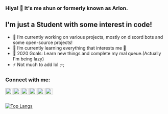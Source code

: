 ### Hiya! 👋 It's me shun or formerly known as Arlon.

## I'm just a Student with some interest in code!
- 🔭 I’m currently working on various projects, mostly on discord bots and some open-source projects!
- 🌱 I’m currently learning everything that interests me 🤣
- 🥅 2020 Goals: Learn new things and complete my mal queue.(Actually I'm being lazy)
- ⚡ Not much to add lol ;-;
### Connect with me:

[<img align="left" alt="shun | YouTube" width="22px" src="https://cdn.jsdelivr.net/npm/simple-icons@v3/icons/youtube.svg" />][youtube]
[<img align="left" alt="shun | Twitter" width="22px" src="https://cdn.jsdelivr.net/npm/simple-icons@v3/icons/twitter.svg" />][twitter]
[<img align="left" alt="shun | Instagram" width="22px" src="https://cdn.jsdelivr.net/npm/simple-icons@v3/icons/instagram.svg" />][instagram]
[<img align="left" alt="shun | Discord" width="22px" src="https://cdn.jsdelivr.net/npm/simple-icons@3.4.0/icons/discord.svg" />][discord]
[<img align="left" alt="shun | Twitch" width="22px" src="https://cdn.jsdelivr.net/npm/simple-icons@3.4.0/icons/twitch.svg" />][twitch]
[<img align="left" alt="shun | Reddit" width="22px" src="https://cdn.jsdelivr.net/npm/simple-icons@3.4.0/icons/reddit.svg" />][reddit]


<br />
<br />

[![Top Langs](https://github-readme-stats.vercel.app/api/top-langs/?username=shunsou&layout=compact)](https://github.com/anuraghazra/github-readme-stats)


[website]: https://idonthaveanywebsiteyet.sob
[twitter]: https://twitter.com/shunso_u
[youtube]: https://www.youtube.com/channel/UC7l19HtYF7JAtm-XR_N1UnQ
[instagram]: https://instagram.com/shunso_u
[twitch]: https://www.twitch.tv/me_Arlon
[discord]: Arlon#0001
[reddit]: https://www.reddit.com/user/-Arlon-
